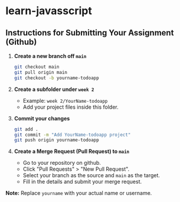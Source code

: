 # learn-javasscript


## Instructions for Submitting Your Assignment (Github)

1. **Create a new branch off `main`**
   ```sh
   git checkout main
   git pull origin main
   git checkout -b yourname-todoapp
   ```

2. **Create a subfolder under `week 2`**
   - Example: `week 2/YourName-todoapp`
   - Add your project files inside this folder.

3. **Commit your changes**
   ```sh
   git add .
   git commit -m "Add YourName-todoapp project"
   git push origin yourname-todoapp
   ```

4. **Create a Merge Request (Pull Request) to `main`**
   - Go to your repository on github.
   - Click "Pull Requests" > "New Pull Request".
   - Select your branch as the source and `main` as the target.
   - Fill in the details and submit your merge request.

**Note:** Replace `yourname` with your actual name or username.
